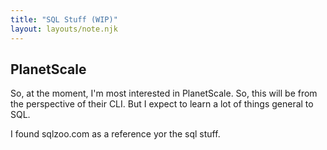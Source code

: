 ```yaml
---
title: "SQL Stuff (WIP)"
layout: layouts/note.njk
---
```


## PlanetScale

So, at the moment, I'm most interested in PlanetScale.
So, this will be from the perspective of their CLI.
But I expect to learn a lot of things general to SQL.

I found sqlzoo.com as a reference yor the sql stuff.

